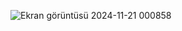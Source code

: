 ![Ekran görüntüsü 2024-11-21 000858](https://github.com/user-attachments/assets/928bcebd-a031-4012-9ed9-dd8083d095cd)
